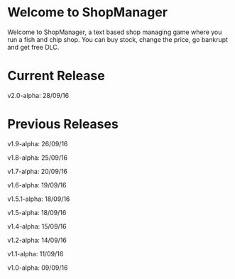 # Welcome to ShopManager
Welcome to ShopManager, a text based shop managing game where you run a fish and chip shop. You can buy stock, change the price, go bankrupt and get free DLC.

# Current Release
v2.0-alpha: 28/09/16

# Previous Releases
v1.9-alpha: 26/09/16

v1.8-alpha: 25/09/16

v1.7-alpha: 20/09/16

v1.6-alpha: 19/09/16

v1.5.1-alpha: 18/09/16

v1.5-alpha: 18/09/16

v1.4-alpha: 15/09/16

v1.2-alpha: 14/09/16

v1.1-alpha: 11/09/16

v1.0-alpha: 09/09/16
